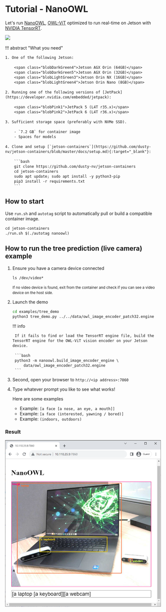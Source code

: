 # Tutorial - NanoOWL 

Let's run [NanoOWL](https://github.com/NVIDIA-AI-IOT/nanoowl), [OWL-ViT](https://huggingface.co/docs/transformers/model_doc/owlvit) optimized to run real-time on Jetson with [NVIDIA TensorRT](https://developer.nvidia.com/tensorrt).

![](https://github.com/NVIDIA-AI-IOT/nanoowl/raw/main/assets/jetson_person_2x.gif)

!!! abstract "What you need"

    1. One of the following Jetson:

        <span class="blobDarkGreen4">Jetson AGX Orin (64GB)</span>
        <span class="blobDarkGreen5">Jetson AGX Orin (32GB)</span>
        <span class="blobLightGreen3">Jetson Orin NX (16GB)</span>
        <span class="blobLightGreen4">Jetson Orin Nano (8GB)</span>

    2. Running one of the following versions of [JetPack](https://developer.nvidia.com/embedded/jetpack):

        <span class="blobPink1">JetPack 5 (L4T r35.x)</span>
        <span class="blobPink2">JetPack 6 (L4T r36.x)</span>

    3. Sufficient storage space (preferably with NVMe SSD).

        - `7.2 GB` for container image
        - Spaces for models

    4. Clone and setup [`jetson-containers`](https://github.com/dusty-nv/jetson-containers/blob/master/docs/setup.md){:target="_blank"}:
    
		```bash
		git clone https://github.com/dusty-nv/jetson-containers
		cd jetson-containers
		sudo apt update; sudo apt install -y python3-pip
		pip3 install -r requirements.txt
		``` 

## How to start

Use `run.sh` and `autotag` script to automatically pull or build a compatible container image.

```
cd jetson-containers
./run.sh $(./autotag nanoowl)
```

## How to run the tree prediction (live camera) example

1. Ensure you have a camera device connected

    ```
    ls /dev/video*
    ```

    <small>If no video device is found, exit from the container and check if you can see a video device on the host side.</small>

2. Launch the demo
    ```bash
    cd examples/tree_demo
    python3 tree_demo.py ../../data/owl_image_encoder_patch32.engine
    ```

    !!! info

        If it fails to find or load the TensorRT engine file, build the TensorRT engine for the OWL-ViT vision encoder on your Jetson device.

        ```bash
        python3 -m nanoowl.build_image_encoder_engine \
            data/owl_image_encoder_patch32.engine
        ```

3. Second, open your browser to ``http://<ip address>:7860``

4. Type whatever prompt you like to see what works!  

    Here are some examples

    - Example: `[a face [a nose, an eye, a mouth]]`
    - Example: `[a face (interested, yawning / bored)]`
    - Example: `(indoors, outdoors)`

### Result

![](../images/nanoowl_chrome_window.png)